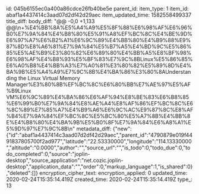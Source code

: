 id: 045b6155ec0a400a86cdce26fb40be5e
parent_id: 
item_type: 1
item_id: abaf1a4437414c3aad07d2df42d29aec
item_updated_time: 1582558499337
title_diff: 
body_diff: "@@ -0,0 +1,133 @@\n+%E4%BB%8A%E5%A4%A9%E5%8F%88%E6%98%AF%E6%96%B0%E7%9A%84%E4%B8%80%E5%91%A8%EF%BC%8C%E4%BE%9D%E6%97%A7%E6%B2%A1%E6%9C%89%E4%BB%80%E4%B9%88%E9%87%8D%E8%A6%81%E7%9A%84%E5%B7%A5%E4%BD%9C%E5%86%85%E5%AE%B9%E3%80%82%E6%89%80%E4%BB%A5%E8%BF%98%E6%98%AF%E4%B8%93%E5%BF%83%E7%9C%8BLinux%E5%86%85%E6%A0%B8%E4%BB%A3%E7%A0%81%E3%80%82%E5%89%8D%E4%BA%9B%E5%A4%A9%E7%9C%8B%E4%BA%86%E3%80%8AUnderstanding the Linux Virtual Memory Manager%E3%80%8B%EF%BC%8C%E6%80%BB%E7%AE%97%E5%AF%B9Linux VM%E6%9C%89%E4%BA%86%E6%AF%94%E8%BE%83%E6%B8%85%E6%99%B0%E7%9A%84%E8%AE%A4%E8%AF%86%EF%BC%8C%E6%8C%89%E7%85%A7%E4%B9%A6%E6%9C%AC%E9%87%8C%E8%AF%B4%E7%9A%84%EF%BC%8C%E5%BC%80%E5%A7%8B%E4%BB%8E%E4%B8%80%E4%BA%9B%E5%B0%8F%E7%9A%84%E6%A8%A1%E5%9D%97%E7%9C%8B\n"
metadata_diff: {"new":{"id":"abaf1a4437414c3aad07d2df42d29aec","parent_id":"4790879e019f4491837805700f2ad977","latitude":"22.53330000","longitude":"114.13330000","altitude":"0.0000","author":"","source_url":"","is_todo":0,"todo_due":0,"todo_completed":0,"source":"joplin-desktop","source_application":"net.cozic.joplin-desktop","application_data":"","order":0,"markup_language":1,"is_shared":0},"deleted":[]}
encryption_cipher_text: 
encryption_applied: 0
updated_time: 2020-02-24T15:35:14.419Z
created_time: 2020-02-24T15:35:14.419Z
type_: 13